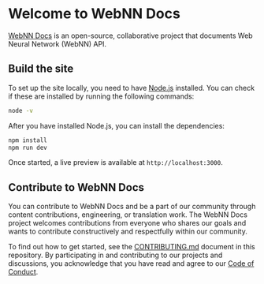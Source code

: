 # Welcome to WebNN Docs

[WebNN Docs](https://github.com/webmachinelearning/webnn-docs) is an open-source, collaborative project that documents Web Neural Network (WebNN) API.

## Build the site

To set up the site locally, you need to have [Node.js](https://nodejs.org/) installed. You can check if these are installed by running the following commands:

```bash
node -v
```

After you have installed Node.js, you can install the dependencies:

```bash
npm install
npm run dev
```

Once started, a live preview is available at `http://localhost:3000`.

## Contribute to WebNN Docs

You can contribute to WebNN Docs and be a part of our community through content contributions, engineering, or translation work.
The WebNN Docs project welcomes contributions from everyone who shares our goals and wants to contribute constructively and respectfully within our community.

To find out how to get started, see the [CONTRIBUTING.md](CONTRIBUTING.md) document in this repository.
By participating in and contributing to our projects and discussions, you acknowledge that you have read and agree to our [Code of Conduct](CODE_OF_CONDUCT.md).